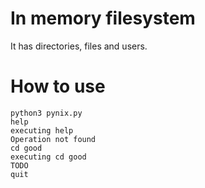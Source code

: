 
In memory filesystem
====================

It has directories, files and users.

How to use
============

```
python3 pynix.py
help
executing help
Operation not found
cd good
executing cd good
TODO
quit  
```
